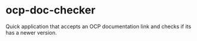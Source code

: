 # ocp-doc-checker
Quick application that accepts an OCP documentation link and checks if its has a newer version.
